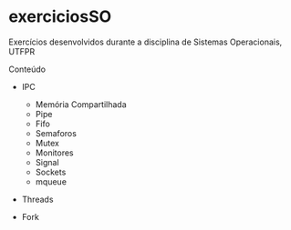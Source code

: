 # exerciciosSO
Exercícios desenvolvidos durante a disciplina de Sistemas Operacionais, UTFPR

Conteúdo
* IPC
  * Memória Compartilhada
  * Pipe
  * Fifo
  * Semaforos
  * Mutex
  * Monitores
  * Signal
  * Sockets
  * mqueue
  
* Threads

* Fork
